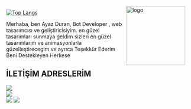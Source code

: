 <img src="https://github-readme-stats.vercel.app/api?username=Alencia&show_icons=true" alt="logo" height="160" align="right" style="margin: 5px; margin-bottom: 15px; margin-right: 20px"/>

[![Top Langs](https://github-readme-stats.vercel.app/api/top-langs/?username=Alencia)](https://github.com/Alencia/leetcode)

Merhaba, ben Ayaz Duran, Bot Developer , web tasarımcısı ve geliştiricisiyim. en güzel tasarımları sunmaya geldim sizleri en güzel tasarımlarım ve animasyonlarla güzelleştirecegim ve ayrıca Teşekkür Ederim Beni Destekleyen Herkese

## İLETİŞİM ADRESLERİM
  <a href="https://github.com/Alencia"><img src="https://img.shields.io/badge/Alencia%20-1d202b.svg?&style=for-the-badge&logo=github&logoColor=white"></a><br>
  <a href="https://discord.gg/1874"><img src="https://img.shields.io/badge/Alencia%20Squad%20-7289DA.svg?&style=for-the-badge&logo=discord&logoColor=white"></a><br>
  ![](https://komarev.com/ghpvc/?username=Alencia)
  ![](https://instagram.com/?username=Alencia)
